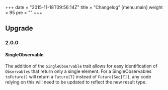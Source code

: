 +++
date = "2015-11-18T09:56:14Z"
title = "Changelog"
[menu.main]
  weight = 95
  pre = "<i class='fa fa-wrench'></i>"
+++

## Upgrade

### 2.0.0

#### SingleObservable
    
The addition of the `SingleObservable` trait allows for easy identification of `Observables` that return only a single element. 
For a SingleObservables `toFuture()` will return a `Future[T]` instead of `Future[Seq[T]]`, any code relying on this will need to be 
updated to reflect the new result type.

